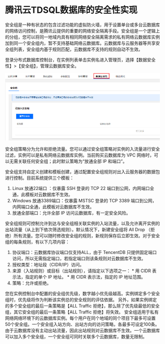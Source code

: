 # 腾讯云TDSQL数据库的安全性实现
安全组是一种有状态的包含过滤功能的虚拟防火墙，用于设置单台或多台云数据库的网络访问控制，是腾讯云提供的重要的网络安全隔离手段。安全组是一个逻辑上的分组，您可以将同一地域内具有相同网络安全隔离需求的私有网络云数据库实例加到同一个安全组内，暂不支持基础网络云数据库。云数据库与云服务器等共享安全组列表，安全组内基于规则匹配，云数据库不支持的规则自动不生效。

登录分布式数据库控制台，在实例列表单击实例名进入管理页，选择【数据安全性】>【安全组】，管理云数据库安全。

![image](../../../../Gallerys/tencentdb5-44.jpg)

安全组策略分为允许和拒绝流量。您可以通过安全组策略对实例的入流量进行安全过滤，实例可以是私有网络云数据库实例。当前购买云数据库为 VPC 网络时，可以无需关联任何安全组；此时默认策略为“放通全部 IP 和端口”。

安全组支持自定义创建和模板创建，通过配置安全组规则对出入云服务器的数据包进行控制。目前系统提供三个模板：
1.	Linux 放通22端口 ：仅暴露 SSH 登录的 TCP 22 端口到公网，内网端口全通，此模板对云数据库不生效。
2.	Windows 放通3389端口：仅暴露 MSTSC 登录的 TCP 3389 端口到公网，内网端口全通，此模板对云数据库不生效。
3.	放通全部端口：允许全部 IP 访问云数据库，有一定安全风险。

安全组规则可控制允许到达与安全组相关联实例的入站流量，以及允许离开实例的出站流量（从上到下依次筛选规则）。默认情况下，新建安全组将 All Drop （拒绝）所有流量。您可以随时修改安全组的规则，新规则保存后立即生效。对于安全组的每条规则，有以下几项内容：
1.	协议端口：云数据库协议端口仅支持ALL，由于 TencentDB 只提供固定端口访问，所以无需指定端口，若指定端口则该条规则对云数据库不生效。
2.	授权类型：地址段（CIDR/IP）访问。
3.	来源（入站规则）或目标（出站规则），请指定以下选项之一：
        * 用 CIDR 表示法，指定的单个 IP 地址。
        * 用 CIDR 表示法，指定的 IP 地址范围。
4.	策略：允许或拒绝。

您在实例控制台中配置的安全组优先级，数字越小优先级越高。实例绑定多个安全组时，优先级将作为判断该实例总的安全规则的评估依据。
另外，如果实例绑定的多个安全组的最后一条策略是【ALL Traffic 拒绝】，那么除了优先级最低的安全组，其它安全组的最后一条策略【ALL Traffic 拒绝】将失效。
安全组适用于私有网络网络环境下的云数据库实例。每个用户在同个地域的同个项目下最多可设置50个安全组。一个安全组入站方向、出站方向的访问策略，各最多可设定100条。由于云数据库没有主动出站流量，因此出站规则对云数据库不生效。一个云数据库可以加入多个安全组，一个安全组可同时关联多个云数据库，数量无限制。


